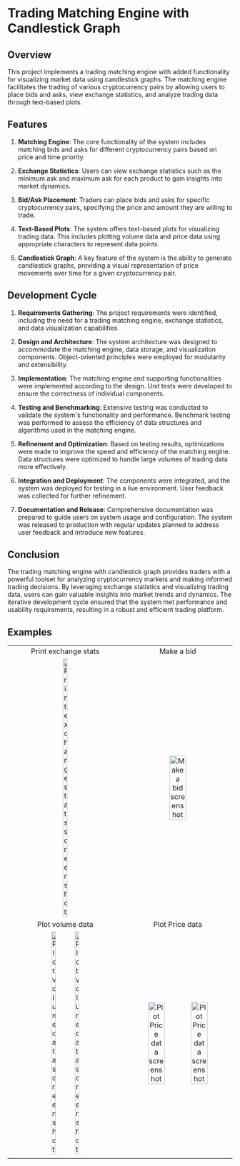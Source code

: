 # Trading Matching Engine with Candlestick Graph

## Overview
This project implements a trading matching engine with added functionality for visualizing market data using candlestick graphs. The matching engine facilitates the trading of various cryptocurrency pairs by allowing users to place bids and asks, view exchange statistics, and analyze trading data through text-based plots.

## Features
1. **Matching Engine**: The core functionality of the system includes matching bids and asks for different cryptocurrency pairs based on price and time priority.

2. **Exchange Statistics**: Users can view exchange statistics such as the minimum ask and maximum ask for each product to gain insights into market dynamics.

3. **Bid/Ask Placement**: Traders can place bids and asks for specific cryptocurrency pairs, specifying the price and amount they are willing to trade.

4. **Text-Based Plots**: The system offers text-based plots for visualizing trading data. This includes plotting volume data and price data using appropriate characters to represent data points.

5. **Candlestick Graph**: A key feature of the system is the ability to generate candlestick graphs, providing a visual representation of price movements over time for a given cryptocurrency pair.

## Development Cycle
1. **Requirements Gathering**: The project requirements were identified, including the need for a trading matching engine, exchange statistics, and data visualization capabilities.

2. **Design and Architecture**: The system architecture was designed to accommodate the matching engine, data storage, and visualization components. Object-oriented principles were employed for modularity and extensibility.

3. **Implementation**: The matching engine and supporting functionalities were implemented according to the design. Unit tests were developed to ensure the correctness of individual components.

4. **Testing and Benchmarking**: Extensive testing was conducted to validate the system's functionality and performance. Benchmark testing was performed to assess the efficiency of data structures and algorithms used in the matching engine.

5. **Refinement and Optimization**: Based on testing results, optimizations were made to improve the speed and efficiency of the matching engine. Data structures were optimized to handle large volumes of trading data more effectively.

6. **Integration and Deployment**: The components were integrated, and the system was deployed for testing in a live environment. User feedback was collected for further refinement.

7. **Documentation and Release**: Comprehensive documentation was prepared to guide users on system usage and configuration. The system was released to production with regular updates planned to address user feedback and introduce new features.

## Conclusion
The trading matching engine with candlestick graph provides traders with a powerful toolset for analyzing cryptocurrency markets and making informed trading decisions. By leveraging exchange statistics and visualizing trading data, users can gain valuable insights into market trends and dynamics. The iterative development cycle ensured that the system met performance and usability requirements, resulting in a robust and efficient trading platform.

## Examples
<table>
  <tr>
    <td align="center">
      Print exchange stats
    </td>
    <td align="center">
      Make a bid
    </td>
  </tr>
  <tr>
    <td align="center">
      <img src="https://imgur.com/PT1HZtS.png" alt="Print exchange stats screenshot" height="20%"/>
    </td>
    <td align="center">
      <img src="https://imgur.com/chUIQ1r.png" alt="Make a bid screenshot" height="40%"/>
    </td>
  </tr>
  <tr>
    <td align="center">
      Plot volume data
    </td>
    <td align="center">
      Plot Price data
    </td>
  </tr>
  <tr>
    <td align="center">
      <img src="https://imgur.com/YGnjaZF.png" alt="Plot volume data screenshot" height="20%"/>
      <img src="https://imgur.com/RT1UFM0.png" alt="Plot volume data screenshot" height="20%"/>
    </td>
    <td align="center">
      <img src="https://imgur.com/KfdcPxj.png" alt="Plot Price data screenshot" height="40%"/>
      <img src="https://imgur.com/xYNxIGQ.png" alt="Plot Price data screenshot" height="40%"/>
    </td>
  </tr>
</table>


<!--
<p align="left">
  Print exchange stats
  <img src="https://imgur.com/PT1HZtS.png" alt="DJ app screenshot" height="20%"/>
</p>

<p align="center">
  Make a bid
  <img src="https://imgur.com/chUIQ1r.png" alt="DJ app screenshot" height="20%"/>
</p>

<p align="right">
  Plot volume data
  <img src="https://imgur.com/YGnjaZF.png" alt="DJ app screenshot" height="20%"/>
</p>

<p align="left">
  Plot volume data
  <img src="https://imgur.com/YGnjaZF.png" alt="DJ app screenshot" height="20%"/>
  <img src="https://imgur.com/RT1UFM0.png" alt="DJ app screenshot" height="20%"/>
</p>


<p align="right">
  Plot Price data
  <img src="https://imgur.com/KfdcPxj.png" alt="DJ app screenshot" height="20%"/>
</p>

-->
